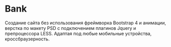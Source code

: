 # Bank
Создание сайта без использования фреймворка Bootstrap 4 и анимации, верстка по макету PSD
с подключением плагинов Jquery и препроцессора LESS.
Адаптая под любые мобильные устройства, кроссбраузерность.

